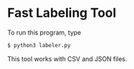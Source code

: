 # Fast Labeling Tool 

To run this program, type
```sh
$ python3 labeler.py
```

This tool works with CSV and JSON files.

